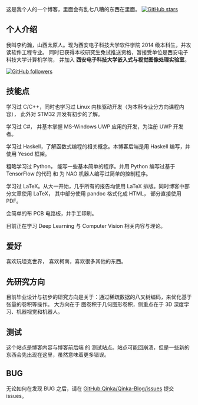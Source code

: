这是我个人的一个博客，里面会有乱七八糟的东西在里面。
[![GitHub stars](https://img.shields.io/github/stars/Qinka/Qinka-Blog.svg?style=social&label=Stars)](https://github.com/Qinka/Qinka-Blog)

## 个人介绍

我叫李约瀚，山西太原人。现为西安电子科技大学软件学院 2014 级本科生，并攻读软件工程专业。
同时已获得本校研究生免试推送资格，暂接受单位是西安电子科技大学计算机学院，
并加入 **西安电子科技大学嵌入式与视觉图像处理实验室**。

[![GitHub followers](https://img.shields.io/github/followers/Qinka.svg?style=social&label=Follow)](https://github.com/Qinka)

## 技能点

学习过 C/C++，同时也学习过 Linux 内核驱动开发（为本科专业分方向课程内容），
此外对 STM32 开发有初步的了解。

学习过 C#， 并基本掌握 MS-Windows UWP 应用的开发，为注册 UWP 开发者。

学习过 Haskell，了解函数式编程的相关概念。本博客后端是用 Haskell 编写，并使用 Yesod 框架。

粗略学习过 Python， 能写一些基本简单的程序。并用 Python 编写过基于 TensorFlow 的代码
和 为 NAO 机器人编写过简单的控制程序。

学习过 LaTeX。从大一开始，几乎所有的报告均使用 LaTeX 排版。同时博客中部分文章使用 LaTeX，
其中部分使用 pandoc 格式化成 HTML， 部分直接使用 PDF。

会简单的布 PCB 电路板，并手工印刷。

目前正在学习 Deep Learning 与 Computer Vision 相关内容与理论。

## 爱好

喜欢玩坦克世界， 喜欢柯南，喜欢很多其他的东西。

## 先研究方向

目前毕业设计与初步的研究方向是关于：通过稀疏数据的八叉树编码，来优化基于张量的卷积等操作。
大方向在于 图卷积于几何图形卷积，侧重点在于 3D 深度学习、机器视觉和机器人。

## 测试

这个站点是博客内容与博客前后端 的 测试站点。站点可能回崩溃，但是一些新的东西会先出现在这里，虽然意味着更多错误。

## BUG

无论如何在发现 BUG 之后，请在 [GitHub:Qinka/Qinka-Blog/issues](https://github.com/Qinka/Qinka-Blog/issues?q=is%3Aopen+is%3Aissue)
提交 issues。
